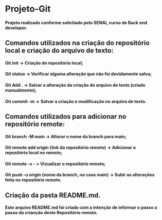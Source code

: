# Projeto-Git

#### Projeto realizado conforme solicitado pelo SENAI, curso de Back end developer.

## Comandos utilizados na criação do repositório local e criação do arquivo de texto:

#### Git init -> Criação do repositório local;
#### Git status -> Verificar alguma alteração que não foi devidamente salva;
#### Git Add . -> Salvar a alteração da criação do arquivo de texto (criado manualmente);
#### Git commit -m -> Salvar a criação e modificação no arquivo de texto.

## Comandos utilizados para adicionar no repositório remote:

#### Git branch -M main -> Alterar o nome da branch para main;
#### Git remote add origin (link do repositório remoto) -> Adicionar o repositório local no remoto;
#### Git remote -v - > Vizualizar o repositório remoto;
#### Git push -u origin (nome da branch, no caso main) -> Subir as alterações feita no repositório remoto.

## Criação da pasta README.md.

#### Este arquivo README.md foi criado com a intenção de informar o passo a passo da crianção deste Repositório remoto.

